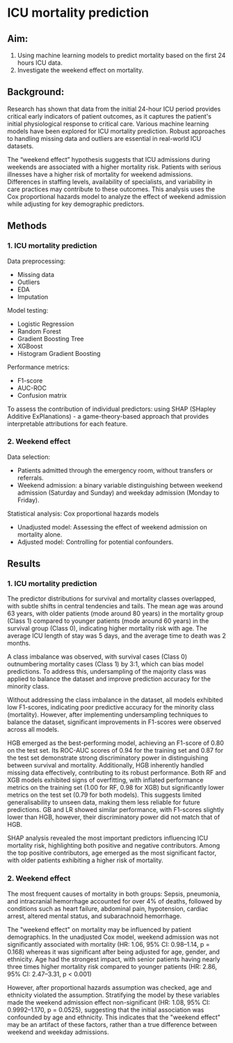 # ICU mortality prediction
## Aim:
1. Using machine learning models to predict mortality based on the first 24 hours ICU data.
2. Investigate the weekend effect on mortality.
## Background:
Research has shown that data from the initial 24-hour ICU period provides critical early indicators of patient outcomes, as it captures the patient's initial physiological response to critical care. Various machine learning models have been explored for ICU mortality prediction. Robust approaches to handling missing data and outliers are essential in real-world ICU datasets.

The “weekend effect” hypothesis suggests that ICU admissions during weekends are associated with a higher mortality risk. Patients with serious illnesses have a higher risk of mortality for weekend admissions. Differences in staffing levels, availability of specialists, and variability in care practices may contribute to these outcomes. This analysis uses the Cox proportional hazards model to analyze the effect of weekend admission while adjusting for key demographic predictors.
## Methods
### 1. ICU mortality prediction
Data preprocessing:
- Missing data
- Outliers
- EDA
- Imputation

Model testing:
- Logistic Regression
- Random Forest
- Gradient Boosting Tree
- XGBoost
- Histogram Gradient Boosting

Performance metrics:
- F1-score
- AUC-ROC
- Confusion matrix

To assess the contribution of individual predictors: using SHAP (SHapley Additive ExPlanations) - a game-theory-based approach that provides interpretable attributions for each feature.
### 2. Weekend effect
Data selection:
- Patients admitted through the emergency room, without transfers or referrals.
- Weekend admission: a binary variable distinguishing between weekend admission (Saturday and Sunday) and weekday admission (Monday to Friday).

Statistical analysis: Cox proportional hazards models
- Unadjusted model: Assessing the effect of weekend admission on mortality alone.
- Adjusted model: Controlling for potential confounders. 
## Results
### 1. ICU mortality prediction
The predictor distributions for survival and mortality classes overlapped, with subtle shifts in central tendencies and tails. The mean age was around 63 years, with older patients (mode around 80 years) in the mortality group (Class 1) compared to younger patients (mode around 60 years) in the survival group (Class 0), indicating higher mortality risk with age. The average ICU length of stay was 5 days, and the average time to death was 2 months.

A class imbalance was observed, with survival cases (Class 0) outnumbering mortality cases (Class 1) by 3:1, which can bias model predictions. To address this, undersampling of the majority class was applied to balance the dataset and improve prediction accuracy for the minority class. 

Without addressing the class imbalance in the dataset, all models exhibited low F1-scores, indicating poor predictive accuracy for the minority class (mortality). However, after implementing undersampling techniques to balance the dataset, significant improvements in F1-scores were observed across all models. 

HGB emerged as the best-performing model, achieving an F1-score of 0.80 on the test set. Its ROC-AUC scores of 0.94 for the training set and 0.87 for the test set demonstrate strong discriminatory power in distinguishing between survival and mortality. Additionally, HGB inherently handled missing data effectively, contributing to its robust performance. Both RF and XGB models exhibited signs of overfitting, with inflated performance metrics on the training set (1.00 for RF, 0.98 for XGB) but significantly lower metrics on the test set (0.79 for both models). This suggests limited generalisability to unseen data, making them less reliable for future predictions. GB and LR showed similar performance, with F1-scores slightly lower than HGB, however, their discriminatory power did not match that of HGB.

SHAP analysis revealed the most important predictors influencing ICU mortality risk, highlighting both positive and negative contributors. Among the top positive contributors, age emerged as the most significant factor, with older patients exhibiting a higher risk of mortality.
### 2. Weekend effect
The most frequent causes of mortality in both groups: Sepsis, pneumonia, and intracranial hemorrhage accounted for over 4% of deaths, followed by conditions such as heart failure, abdominal pain, hypotension, cardiac arrest, altered mental status, and subarachnoid hemorrhage. 

The "weekend effect" on mortality may be influenced by patient demographics. In the unadjusted Cox model, weekend admission was not significantly associated with mortality (HR: 1.06, 95% CI: 0.98–1.14, p = 0.168) whereas it was significant after being adjusted for age, gender, and ethnicity. Age had the strongest impact, with senior patients having nearly three times higher mortality risk compared to younger patients (HR: 2.86, 95% CI: 2.47–3.31, p < 0.001)

However, after proportional hazards assumption was checked, age and ethnicity violated the assumption. Stratifying the model by these variables made the weekend admission effect non-significant (HR: 1.08, 95% CI: 0.9992–1.170, p = 0.0525), suggesting that the initial association was confounded by age and ethnicity. This indicates that the "weekend effect" may be an artifact of these factors, rather than a true difference between weekend and weekday admissions.